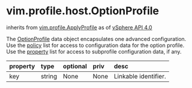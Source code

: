 vim.profile.host.OptionProfile
==============================
inherits from [vim.profile.ApplyProfile](docs/vim.profile.ApplyProfile.md)
as of [vSphere API 4.0](vim.version.md#vim.version.version5)


The <a href="vim.profile.host.OptionProfile.md">OptionProfile</a> data object encapsulates one advanced configuration.  Use the <a href="vim.profile.ApplyProfile.md#policy">policy</a> list for access to configuration data  for the option profile. Use the <a href="vim.profile.ApplyProfile.md#property">property</a> list for access  to subprofile configuration data, if any.

| property | type | optional | priv | desc |
|:---------|:-----|:---------|:-----|:-----|
| key | string | None | None | Linkable identifier. |


